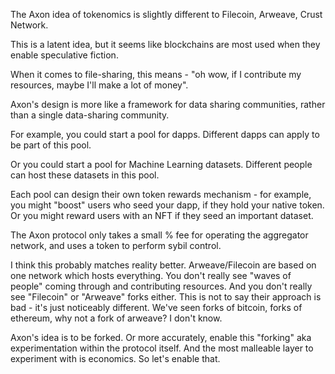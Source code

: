 The Axon idea of tokenomics is slightly different to Filecoin, Arweave, Crust Network.

This is a latent idea, but it seems like blockchains are most used when they enable speculative fiction. 

When it comes to file-sharing, this means - "oh wow, if I contribute my resources, maybe I'll make a lot of money".

Axon's design is more like a framework for data sharing communities, rather than a single data-sharing community.

For example, you could start a pool for dapps. Different dapps can apply to be part of this pool.

Or you could start a pool for Machine Learning datasets. Different people can host these datasets in this pool.

Each pool can design their own token rewards mechanism - for example, you might "boost" users who seed your dapp, if they hold your native token. Or you might reward users with an NFT if they seed an important dataset. 

The Axon protocol only takes a small % fee for operating the aggregator network, and uses a token to perform sybil control.

I think this probably matches reality better. Arweave/Filecoin are based on one network which hosts everything. You don't really see "waves of people" coming through and contributing resources. And you don't really see "Filecoin" or "Arweave" forks either. This is not to say their approach is bad - it's just noticeably different. We've seen forks of bitcoin, forks of ethereum, why not a fork of arweave? I don't know.

Axon's idea is to be forked. Or more accurately, enable this "forking" aka experimentation within the protocol itself. And the most malleable layer to experiment with is economics. So let's enable that.

